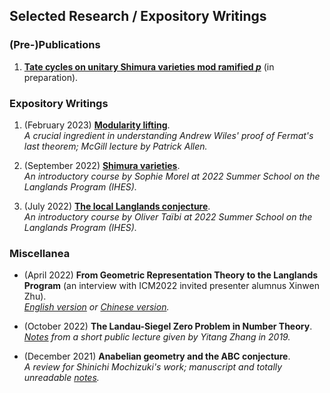 ## Selected Research / Expository Writings

### (Pre-)Publications

1. [**Tate cycles on unitary Shimura varieties mod ramified _p_**]() (in preparation).




### Expository Writings

1. (February 2023) [**Modularity lifting**](./blurbs/modlift.pdf). <br/>
 _A crucial ingredient in understanding Andrew Wiles' proof of Fermat's last theorem; McGill lecture by Patrick Allen._
 
2. (September 2022) [**Shimura varieties**](./blurbs/Shvar.pdf). <br/>
 _An introductory course by Sophie Morel at 2022 Summer School on the Langlands Program (IHES)._
 
3. (July 2022) [**The local Langlands conjecture**](./blurbs/LLC.pdf). <br/>
 _An introductory course by Oliver Taïbi at 2022 Summer School on the Langlands Program (IHES)._



### Miscellanea

- (April 2022) **From Geometric Representation Theory to the Langlands Program** (an interview with ICM2022 invited presenter alumnus Xinwen Zhu). <br/>
  _[English version](./miscellanea/Zhu-interview-en.pdf) or [Chinese version](./miscellanea/Zhu-interview-ch.pdf)._

- (October 2022) **The Landau-Siegel Zero Problem in Number Theory**. <br/>
  _[Notes](./miscellanea/Landau-Siegel.pdf) from a short public lecture given by Yitang Zhang in 2019._
  
- (December 2021) **Anabelian geometry and the ABC conjecture**. <br/>
 _A review for Shinichi Mochizuki's work; manuscript and totally unreadable [notes](./blurbs/AAGABC.pdf)._